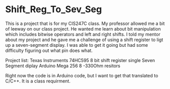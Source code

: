 # Shift_Reg_To_Sev_Seg
This is a project that is for my CIS247C class. My professor allowed me a bit of leeway on our class project. 
He wanted me learn about bit manipulation which includes bitwise operators and left and right shifts. 
I told my mentor about my project and he gave me a challenge of using a shift register to ligt up a seven-segment display.
I was able to get it going but had some difficulty figuring out what pin does what.

Project list:
  Texas Instruments 74HC595 8 bit shift register
  single Seven Segment diplay
  Arduino Mega 256
  8 -330Ohm resitors
  
  
  Right now the code is in Arduino code, but I want to get that translated to C/C++. It is a class requirment. 
